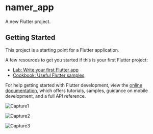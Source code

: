 # namer_app

A new Flutter project.

## Getting Started

This project is a starting point for a Flutter application.

A few resources to get you started if this is your first Flutter project:

- [Lab: Write your first Flutter app](https://docs.flutter.dev/get-started/codelab)
- [Cookbook: Useful Flutter samples](https://docs.flutter.dev/cookbook)

For help getting started with Flutter development, view the
[online documentation](https://docs.flutter.dev/), which offers tutorials,
samples, guidance on mobile development, and a full API reference.

![Capture1](https://github.com/ThomasDev82/namer_app/assets/82886071/ceb62268-26bf-4db4-8204-25610861386b)


![Capture2](https://github.com/ThomasDev82/namer_app/assets/82886071/a623ed09-e68d-4e92-ac55-9a6e2510bacb)


![Capture3](https://github.com/ThomasDev82/namer_app/assets/82886071/8601ce9b-4990-4edd-a397-c62f614531c1)
